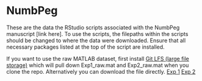 # NumbPeg
These are the data the RStudio scripts associated with the NumbPeg manuscript [link here]. To use the scripts, the filepaths within the scripts should be changed to where the data were downloaded. Ensure that all necessary packages listed at the top of the script are installed.

If you want to use the raw MATLAB dataset, first install [Git LFS (large file storage)](https://github.com/git-lfs/git-lfs/wiki/Installation) which will pull down Exp1_raw.mat and Exp2_raw.mat when you clone the repo. Alternatively you can download the file directly. [Exp 1](https://github.com/YauLab/NumbPeg/blob/main/Data/Exp1_raw.mat) [Exp 2](https://github.com/YauLab/NumbPeg/blob/main/Data/Exp2_raw.mat)
